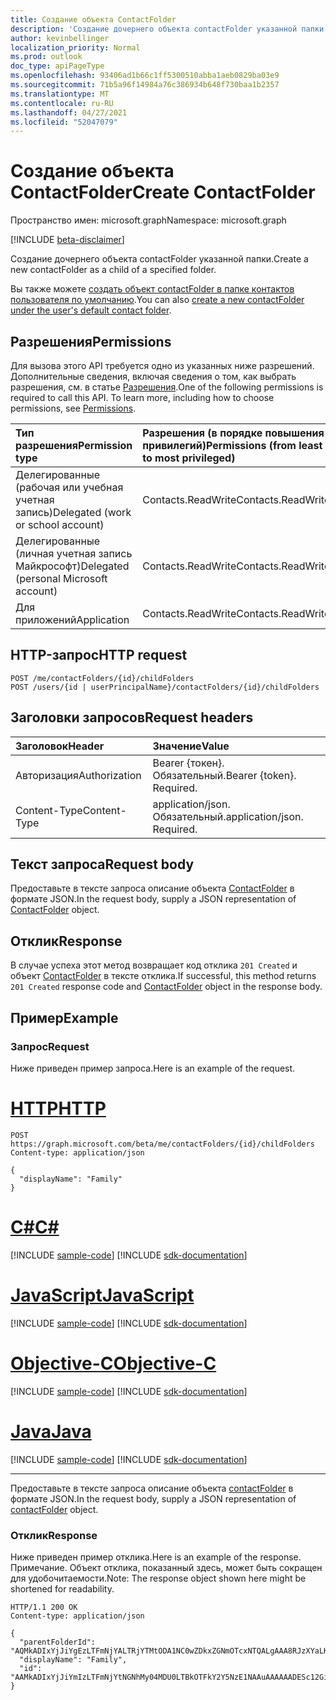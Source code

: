 ```yaml
---
title: Создание объекта ContactFolder
description: 'Создание дочернего объекта contactFolder указанной папки. '
author: kevinbellinger
localization_priority: Normal
ms.prod: outlook
doc_type: apiPageType
ms.openlocfilehash: 93406ad1b66c1ff5300510abba1aeb0829ba03e9
ms.sourcegitcommit: 71b5a96f14984a76c386934b648f730baa1b2357
ms.translationtype: MT
ms.contentlocale: ru-RU
ms.lasthandoff: 04/27/2021
ms.locfileid: "52047079"
---
```

# <a name="create-contactfolder"></a><span data-ttu-id="703f8-103">Создание объекта ContactFolder</span><span class="sxs-lookup"><span data-stu-id="703f8-103">Create ContactFolder</span></span>

<span data-ttu-id="703f8-104">Пространство имен: microsoft.graph</span><span class="sxs-lookup"><span data-stu-id="703f8-104">Namespace: microsoft.graph</span></span>

[!INCLUDE [beta-disclaimer](../../includes/beta-disclaimer.md)]

<span data-ttu-id="703f8-105">Создание дочернего объекта contactFolder указанной папки.</span><span class="sxs-lookup"><span data-stu-id="703f8-105">Create a new contactFolder as a child of a specified folder.</span></span> 

<span data-ttu-id="703f8-106">Вы также можете [создать объект contactFolder в папке контактов пользователя по умолчанию](user-post-contactfolders.md).</span><span class="sxs-lookup"><span data-stu-id="703f8-106">You can also [create a new contactFolder under the user's default contact folder](user-post-contactfolders.md).</span></span>
## <a name="permissions"></a><span data-ttu-id="703f8-107">Разрешения</span><span class="sxs-lookup"><span data-stu-id="703f8-107">Permissions</span></span>
<span data-ttu-id="703f8-p101">Для вызова этого API требуется одно из указанных ниже разрешений. Дополнительные сведения, включая сведения о том, как выбрать разрешения, см. в статье [Разрешения](/graph/permissions-reference).</span><span class="sxs-lookup"><span data-stu-id="703f8-p101">One of the following permissions is required to call this API. To learn more, including how to choose permissions, see [Permissions](/graph/permissions-reference).</span></span>

|<span data-ttu-id="703f8-110">Тип разрешения</span><span class="sxs-lookup"><span data-stu-id="703f8-110">Permission type</span></span>      | <span data-ttu-id="703f8-111">Разрешения (в порядке повышения привилегий)</span><span class="sxs-lookup"><span data-stu-id="703f8-111">Permissions (from least to most privileged)</span></span>              |
|:--------------------|:---------------------------------------------------------|
|<span data-ttu-id="703f8-112">Делегированные (рабочая или учебная учетная запись)</span><span class="sxs-lookup"><span data-stu-id="703f8-112">Delegated (work or school account)</span></span> | <span data-ttu-id="703f8-113">Contacts.ReadWrite</span><span class="sxs-lookup"><span data-stu-id="703f8-113">Contacts.ReadWrite</span></span>    |
|<span data-ttu-id="703f8-114">Делегированные (личная учетная запись Майкрософт)</span><span class="sxs-lookup"><span data-stu-id="703f8-114">Delegated (personal Microsoft account)</span></span> | <span data-ttu-id="703f8-115">Contacts.ReadWrite</span><span class="sxs-lookup"><span data-stu-id="703f8-115">Contacts.ReadWrite</span></span>    |
|<span data-ttu-id="703f8-116">Для приложений</span><span class="sxs-lookup"><span data-stu-id="703f8-116">Application</span></span> | <span data-ttu-id="703f8-117">Contacts.ReadWrite</span><span class="sxs-lookup"><span data-stu-id="703f8-117">Contacts.ReadWrite</span></span> |

## <a name="http-request"></a><span data-ttu-id="703f8-118">HTTP-запрос</span><span class="sxs-lookup"><span data-stu-id="703f8-118">HTTP request</span></span>
<!-- { "blockType": "ignored" } -->
```http
POST /me/contactFolders/{id}/childFolders
POST /users/{id | userPrincipalName}/contactFolders/{id}/childFolders
```
## <a name="request-headers"></a><span data-ttu-id="703f8-119">Заголовки запросов</span><span class="sxs-lookup"><span data-stu-id="703f8-119">Request headers</span></span>
| <span data-ttu-id="703f8-120">Заголовок</span><span class="sxs-lookup"><span data-stu-id="703f8-120">Header</span></span>       | <span data-ttu-id="703f8-121">Значение</span><span class="sxs-lookup"><span data-stu-id="703f8-121">Value</span></span> |
|:---------------|:--------|
| <span data-ttu-id="703f8-122">Авторизация</span><span class="sxs-lookup"><span data-stu-id="703f8-122">Authorization</span></span>  | <span data-ttu-id="703f8-p102">Bearer {токен}. Обязательный.</span><span class="sxs-lookup"><span data-stu-id="703f8-p102">Bearer {token}. Required.</span></span>  |
| <span data-ttu-id="703f8-125">Content-Type</span><span class="sxs-lookup"><span data-stu-id="703f8-125">Content-Type</span></span>  | <span data-ttu-id="703f8-p103">application/json. Обязательный.</span><span class="sxs-lookup"><span data-stu-id="703f8-p103">application/json. Required.</span></span>  |

## <a name="request-body"></a><span data-ttu-id="703f8-128">Текст запроса</span><span class="sxs-lookup"><span data-stu-id="703f8-128">Request body</span></span>
<span data-ttu-id="703f8-129">Предоставьте в тексте запроса описание объекта [ContactFolder](../resources/contactfolder.md) в формате JSON.</span><span class="sxs-lookup"><span data-stu-id="703f8-129">In the request body, supply a JSON representation of [ContactFolder](../resources/contactfolder.md) object.</span></span>

## <a name="response"></a><span data-ttu-id="703f8-130">Отклик</span><span class="sxs-lookup"><span data-stu-id="703f8-130">Response</span></span>

<span data-ttu-id="703f8-131">В случае успеха этот метод возвращает код отклика `201 Created` и объект [ContactFolder](../resources/contactfolder.md) в тексте отклика.</span><span class="sxs-lookup"><span data-stu-id="703f8-131">If successful, this method returns `201 Created` response code and [ContactFolder](../resources/contactfolder.md) object in the response body.</span></span>

## <a name="example"></a><span data-ttu-id="703f8-132">Пример</span><span class="sxs-lookup"><span data-stu-id="703f8-132">Example</span></span>

### <a name="request"></a><span data-ttu-id="703f8-133">Запрос</span><span class="sxs-lookup"><span data-stu-id="703f8-133">Request</span></span>

<span data-ttu-id="703f8-134">Ниже приведен пример запроса.</span><span class="sxs-lookup"><span data-stu-id="703f8-134">Here is an example of the request.</span></span>

# <a name="http"></a>[<span data-ttu-id="703f8-135">HTTP</span><span class="sxs-lookup"><span data-stu-id="703f8-135">HTTP</span></span>](#tab/http)
<!-- {
  "blockType": "request",
  "name": "create_contactfolder_from_contactfolder"
}-->
```http
POST https://graph.microsoft.com/beta/me/contactFolders/{id}/childFolders
Content-type: application/json

{
  "displayName": "Family"
}
```
# <a name="c"></a>[<span data-ttu-id="703f8-136">C#</span><span class="sxs-lookup"><span data-stu-id="703f8-136">C#</span></span>](#tab/csharp)
[!INCLUDE [sample-code](../includes/snippets/csharp/create-contactfolder-from-contactfolder-csharp-snippets.md)]
[!INCLUDE [sdk-documentation](../includes/snippets/snippets-sdk-documentation-link.md)]

# <a name="javascript"></a>[<span data-ttu-id="703f8-137">JavaScript</span><span class="sxs-lookup"><span data-stu-id="703f8-137">JavaScript</span></span>](#tab/javascript)
[!INCLUDE [sample-code](../includes/snippets/javascript/create-contactfolder-from-contactfolder-javascript-snippets.md)]
[!INCLUDE [sdk-documentation](../includes/snippets/snippets-sdk-documentation-link.md)]

# <a name="objective-c"></a>[<span data-ttu-id="703f8-138">Objective-C</span><span class="sxs-lookup"><span data-stu-id="703f8-138">Objective-C</span></span>](#tab/objc)
[!INCLUDE [sample-code](../includes/snippets/objc/create-contactfolder-from-contactfolder-objc-snippets.md)]
[!INCLUDE [sdk-documentation](../includes/snippets/snippets-sdk-documentation-link.md)]

# <a name="java"></a>[<span data-ttu-id="703f8-139">Java</span><span class="sxs-lookup"><span data-stu-id="703f8-139">Java</span></span>](#tab/java)
[!INCLUDE [sample-code](../includes/snippets/java/create-contactfolder-from-contactfolder-java-snippets.md)]
[!INCLUDE [sdk-documentation](../includes/snippets/snippets-sdk-documentation-link.md)]

---


<span data-ttu-id="703f8-140">Предоставьте в тексте запроса описание объекта [contactFolder](../resources/contactfolder.md) в формате JSON.</span><span class="sxs-lookup"><span data-stu-id="703f8-140">In the request body, supply a JSON representation of [contactFolder](../resources/contactfolder.md) object.</span></span>

### <a name="response"></a><span data-ttu-id="703f8-141">Отклик</span><span class="sxs-lookup"><span data-stu-id="703f8-141">Response</span></span>

<span data-ttu-id="703f8-142">Ниже приведен пример отклика.</span><span class="sxs-lookup"><span data-stu-id="703f8-142">Here is an example of the response.</span></span> <span data-ttu-id="703f8-143">Примечание. Объект отклика, показанный здесь, может быть сокращен для удобочитаемости.</span><span class="sxs-lookup"><span data-stu-id="703f8-143">Note: The response object shown here might be shortened for readability.</span></span>
<!-- {
  "blockType": "response",
  "truncated": true,
  "@odata.type": "microsoft.graph.contactFolder"
} -->
```http
HTTP/1.1 200 OK
Content-type: application/json

{
  "parentFolderId": "AQMkADIxYjJiYgEzLTFmNjYALTRjYTMtODA1NC0wZDkxZGNmOTcxNTQALgAAA8RJzXYaLKZPlmn0ge0edZkBADa3qi2IMXRNg6RwQSHe_F8AAAIBDgAAAA==",
  "displayName": "Family",
  "id": "AAMkADIxYjJiYmIzLTFmNjYtNGNhMy04MDU0LTBkOTFkY2Y5NzE1NAAuAAAAAADESc12GiymT5Zp9IHtHnWZAQA2t6otiDF0TYOkcEEh3vhfAAAGgUC1AAA="
}
```

<!-- uuid: 8fcb5dbc-d5aa-4681-8e31-b001d5168d79
2015-10-25 14:57:30 UTC -->
<!--
{
  "type": "#page.annotation",
  "description": "Create ContactFolder",
  "keywords": "",
  "section": "documentation",
  "tocPath": "",
  "suppressions": [
  ]
}
-->


